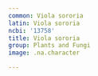 ```yaml
---
common: Viola sororia
latin: Viola sororia
ncbi: '13758'
title: Viola sororia
group: Plants and Fungi
image: .na.character

---
```

